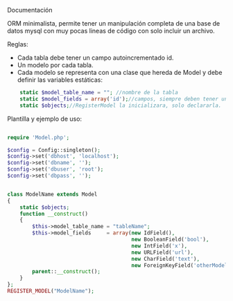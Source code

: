 Documentación

ORM minimalista, permite tener un manipulación completa de una base de datos mysql
con muy pocas lineas de código con solo incluir un archivo.

Reglas:
- Cada tabla debe tener un campo autoincrementado id.
- Un modelo por cada tabla.
- Cada modelo se representa con una clase que hereda de Model y debe definir
  las variables estáticas:

```php
    static $model_table_name = ""; //nombre de la tabla
    static $model_fields = array('id');//campos, siempre deben tener un campo integer id como clave
    static $objects;//RegisterModel la inicializara, solo declararla.
```

Plantilla y ejemplo de uso:
```php

require 'Model.php';

$config = Config::singleton();
$config->set('dbhost', 'localhost');
$config->set('dbname', '');
$config->set('dbuser', 'root');
$config->set('dbpass', '');


class ModelName extends Model
{
    static $objects;
    function __construct()
    {
        $this->model_table_name = "tableName";
        $this->model_fields     = array(new IdField(),
                                        new BooleanField('bool'),
                                        new IntField('x'),
                                        new URLField('url'),
                                        new CharField('text'),
                                        new ForeignKeyField('otherModel', 'OtherModel'));
        parent::__construct();
    }
};
REGISTER_MODEL("ModelName");
```

